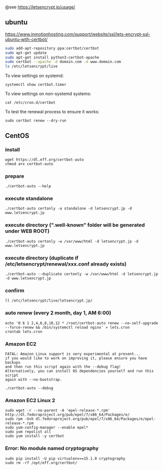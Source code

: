 @see https://letsencrypt.jp/usage/

## ubuntu
https://www.inmotionhosting.com/support/website/ssl/lets-encrypt-ssl-ubuntu-with-certbot/
```sh
sudo add-apt-repository ppa:certbot/certbot
sudo apt-get update
sudo apt-get install python3-certbot-apache
sudo certbot --apache -d domain.com -d www.domain.com
ls /etc/letsencrypt/live
```

To view settings on systemd:

	systemctl show certbot.timer

To view settings on non-systemd systems:

	cat /etc/cron.d/certbot

To test the renewal process to ensure it works:

	sudo certbot renew --dry-run


## CentOS
### install
	wget https://dl.eff.org/certbot-auto
	chmod a+x certbot-auto

### prepare
	./certbot-auto --help
	
### execute standalone
	./certbot-auto certonly -a standalone -d letsencrypt.jp -d www.letsencrypt.jp

### execute directory (".well-known" folder will be generated under WEB ROOT)
	./certbot-auto certonly -w /var/www/html -d letsencrypt.jp -d www.letsencrypt.jp

### execute directory (duplicate if /etc/letsencrypt/renewal/xxx.conf already exists)
	./certbot-auto --duplicate certonly -w /var/www/html -d letsencrypt.jp -d www.letsencrypt.jp

### confirm
	ll /etc/letsencrypt/live/letsencrypt.jp/

### auto renew (every 2 month, day 1, AM 6:00)
	echo '0 6 1 2,4,6,8,10,12 * /root/certbot-auto renew --no-self-upgrade --force-renew && /bin/systemctl reload nginx' > lets.cron
	crontab lets.cron




### Amazon EC2
~~~
FATAL: Amazon Linux support is very experimental at present...
if you would like to work on improving it, please ensure you have backups
and then run this script again with the --debug flag!
Alternatively, you can install OS dependencies yourself and run this script
again with --no-bootstrap.
~~~

	./certbot-auto --debug

### Amazon EC2 Linux 2

	sudo wget -r --no-parent -A 'epel-release-*.rpm' http://dl.fedoraproject.org/pub/epel/7/x86_64/Packages/e/
	sudo rpm -Uvh dl.fedoraproject.org/pub/epel/7/x86_64/Packages/e/epel-release-*.rpm
	sudo yum-config-manager --enable epel*
	sudo yum repolist all
	sudo yum install -y certbot

### Error: No module named cryptography

	sudo pip install -U pip virtualenv==15.1.0 cryptography
	sudo rm -rf /opt/eff.org/certbot/